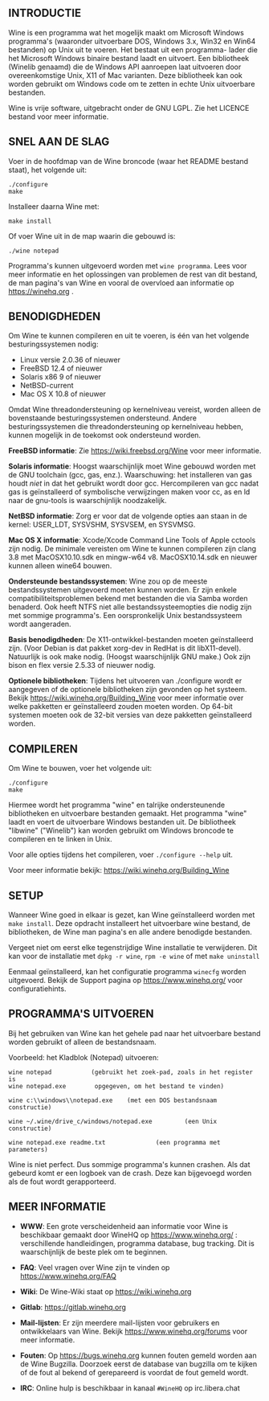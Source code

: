 ﻿## INTRODUCTIE

Wine is een programma wat het mogelijk maakt om Microsoft Windows
programma's (waaronder uitvoerbare DOS, Windows 3.x, Win32 en Win64
bestanden) op Unix uit te voeren. Het bestaat uit een programma-
lader die het Microsoft Windows binaire bestand laadt en uitvoert.
Een bibliotheek (Winelib genaamd) die de Windows API aanroepen laat
uitvoeren door overeenkomstige Unix, X11 of Mac varianten. Deze
bibliotheek kan ook worden gebruikt om Windows code om te zetten in
echte Unix uitvoerbare bestanden.

Wine is vrije software, uitgebracht onder de GNU LGPL. Zie het
LICENCE bestand voor meer informatie.


## SNEL AAN DE SLAG

Voer in de hoofdmap van de Wine broncode (waar het README bestand staat),
het volgende uit:

```
./configure
make
```

Installeer daarna Wine met:

```
make install
```

Of voer Wine uit in de map waarin die gebouwd is:

```
./wine notepad
```

Programma's kunnen uitgevoerd worden met `wine programma`. Lees voor meer
informatie en het oplossingen van problemen de rest van dit bestand, de
man pagina's van Wine en vooral de overvloed aan informatie op
https://winehq.org .


## BENODIGDHEDEN

Om Wine te kunnen compileren en uit te voeren, is één van het volgende
besturingssystemen nodig:

- Linux versie 2.0.36 of nieuwer
- FreeBSD 12.4 of nieuwer
- Solaris x86 9 of nieuwer
- NetBSD-current
- Mac OS X 10.8 of nieuwer

Omdat Wine threadondersteuning op kernelniveau vereist, worden alleen de
bovenstaande besturingssystemen ondersteund. Andere besturingssystemen
die threadondersteuning op kernelniveau hebben, kunnen mogelijk in de
toekomst ook ondersteund worden.

**FreeBSD informatie**:
  Zie https://wiki.freebsd.org/Wine voor meer informatie.

**Solaris informatie**:
  Hoogst waarschijnlijk moet Wine gebouwd worden met de GNU toolchain
  (gcc, gas, enz.). Waarschuwing: het installeren van gas houdt *niet*
  in dat het gebruikt wordt door gcc. Hercompileren van gcc nadat gas
  is geïnstalleerd of symbolische verwijzingen maken voor cc, as en
  ld naar de gnu-tools is waarschijnlijk noodzakelijk.

**NetBSD informatie**:
  Zorg er voor dat de volgende opties aan staan in de kernel: USER_LDT,
  SYSVSHM, SYSVSEM, en SYSVMSG.

**Mac OS X informatie**:
  Xcode/Xcode Command Line Tools of Apple cctools zijn nodig. De minimale
  vereisten om Wine te kunnen compileren zijn clang 3.8 met MacOSX10.10.sdk
  en mingw-w64 v8. MacOSX10.14.sdk en nieuwer kunnen alleen wine64 bouwen.

**Ondersteunde bestandssystemen**:
  Wine zou op de meeste bestandssystemen uitgevoerd moeten kunnen worden.
  Er zijn enkele compatibiliteitsproblemen bekend met bestanden die via
  Samba worden benaderd. Ook heeft NTFS niet alle bestandssysteemopties die
  nodig zijn met sommige programma's. Een oorspronkelijk Unix
  bestandssysteem wordt aangeraden.

**Basis benodigdheden**:
  De X11-ontwikkel-bestanden moeten geïnstalleerd zijn. (Voor Debian is dat
  pakket xorg-dev in RedHat is dit libX11-devel).
  Natuurlijk is ook make nodig. (Hoogst waarschijnlijk GNU make.)
  Ook zijn bison en flex versie 2.5.33 of nieuwer nodig.

**Optionele bibliotheken**:
  Tijdens het uitvoeren van ./configure wordt er aangegeven of de optionele
  bibliotheken zijn gevonden op het systeem. Bekijk
  https://wiki.winehq.org/Building_Wine voor meer informatie over welke
  pakketten er geïnstalleerd zouden moeten worden. Op 64-bit systemen
  moeten ook de 32-bit versies van deze pakketten geïnstalleerd worden.


## COMPILEREN

Om Wine te bouwen, voer het volgende uit:

```
./configure
make
```

Hiermee wordt het programma "wine" en talrijke ondersteunende bibliotheken
en uitvoerbare bestanden gemaakt. Het programma "wine" laadt en voert de
uitvoerbare Windows bestanden uit.
De bibliotheek "libwine" ("Winelib") kan worden gebruikt om Windows
broncode te compileren en te linken in Unix.

Voor alle opties tijdens het compileren, voer `./configure --help` uit.

Voor meer informatie bekijk: https://wiki.winehq.org/Building_Wine


## SETUP

Wanneer Wine goed in elkaar is gezet, kan Wine geïnstalleerd worden met
`make install`. Deze opdracht installeert het uitvoerbare wine bestand,
de bibliotheken, de Wine man pagina's en alle andere benodigde bestanden.

Vergeet niet om eerst elke tegenstrijdige Wine installatie te verwijderen.
Dit kan voor de installatie met `dpkg -r wine`, `rpm -e wine` of met
`make uninstall`

Eenmaal geïnstalleerd, kan het configuratie programma `winecfg` worden
uitgevoerd. Bekijk de Support pagina op https://www.winehq.org/ voor
configuratiehints.


## PROGRAMMA'S UITVOEREN

Bij het gebruiken van Wine kan het gehele pad naar het uitvoerbare bestand
worden gebruikt of alleen de bestandsnaam.

Voorbeeld: het Kladblok (Notepad) uitvoeren:

```
wine notepad           (gebruikt het zoek-pad, zoals in het register is
wine notepad.exe        opgegeven, om het bestand te vinden)

wine c:\\windows\\notepad.exe    (met een DOS bestandsnaam constructie)

wine ~/.wine/drive_c/windows/notepad.exe         (een Unix constructie)

wine notepad.exe readme.txt              (een programma met parameters)
```

Wine is niet perfect. Dus sommige programma's kunnen crashen. Als dat
gebeurd komt er een logboek van de crash. Deze kan bijgevoegd worden als de
fout wordt gerapporteerd.


## MEER INFORMATIE

- **WWW**: Een grote verscheidenheid aan informatie voor Wine is beschikbaar
        gemaakt door WineHQ op https://www.winehq.org/ : verschillende
        handleidingen, programma database, bug tracking. Dit is
        waarschijnlijk de beste plek om te beginnen.

- **FAQ**: Veel vragen over Wine zijn te vinden op https://www.winehq.org/FAQ

- **Wiki**: De Wine-Wiki staat op https://wiki.winehq.org

- **Gitlab**: https://gitlab.winehq.org

- **Mail-lijsten**:
        Er zijn meerdere mail-lijsten voor gebruikers en ontwikkelaars van
        Wine. Bekijk https://www.winehq.org/forums voor meer informatie.

- **Fouten**: Op https://bugs.winehq.org kunnen fouten gemeld worden aan de Wine
        Bugzilla. Doorzoek eerst de database van bugzilla om te kijken of
        de fout al bekend of gerepareerd is voordat de fout gemeld wordt.

- **IRC**: Online hulp is beschikbaar in kanaal `#WineHQ` op irc.libera.chat
